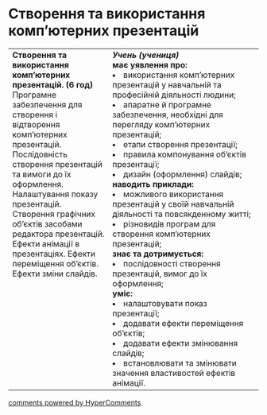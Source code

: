 <div id="hypercomments_widget" class="js-hypercomments-widget invisible"></div>

# Створення та використання комп’ютерних презентацій

<table>
  <tr>
    <td width="40%" style="vertical-align:top !important;">
<b>Створення та використання комп’ютерних презентацій. (6 год)</b><br>
Програмне забезпечення для створення і відтворення комп’ютерних презентацій.<br>
Послідовність створення презентацій та вимоги до їх оформлення.<br>
Налаштування показу презентацій.<br>
Створення графічних об’єктів засобами редактора презентацій.<br>
Ефекти анімації в презентаціях. Ефекти переміщення об’єктів.<br>
Ефекти зміни слайдів.
</td>
    <td width="60%" style="vertical-align:top !important;">
<i><b>Учень (учениця)</b></i><br>
<b>має уявлення про:</b>
<li>використання комп’ютерних презентацій у навчальній та професійній діяльності людини; </li>
<li>апаратне й програмне забезпечення, необхідні для перегляду комп’ютерних презентацій;</li>
<li>етапи створення презентації;</li>
<li>правила компонування об’єктів презентації;</li>
<li>дизайн (оформлення) слайдів;</li>
<b>наводить приклади:</b>
<li>можливого використання презентацій у своїй навчальній діяльності та повсякденному житті;</li>
<li>різновидів програм для створення комп’ютерних презентацій;</li>
<b>знає та дотримується:</b>
<li>послідовності створення презентацій, вимог до їх оформлення;</li>
<b>уміє:</b>
<li>налаштовувати показ презентації;</li>
<li>додавати ефекти переміщення об’єктів;</li>
<li>додавати ефекти змінювання слайдів;</li>
<li>встановлювати та змінювати значення властивостей ефектів анімації.</li>
  </td>
</table>

<div class="js-hypercomments-container">
<a href="http://hypercomments.com" class="hc-link" title="comments widget">comments powered by HyperComments</a>
</div>
